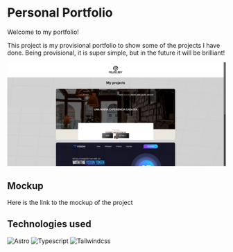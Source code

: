 # Personal Portfolio

Welcome to my portfolio! 

This project is my provisional portfolio to show some of the projects I have done. Being provisional, it is super simple, but in the future it will be brilliant!

![Screenshoot of the project](https://github.com/felipereyr/portfolioS/blob/master/FR%20portfolio.png)


## Mockup

Here is the link to the mockup of the project


## Technologies used
![Astro](https://img.shields.io/badge/Astro-4E18A0?style=for-the-badge&logo=Astro&logoColor=white)
![Typescript](https://img.shields.io/badge/Typescript-3178C6?style=for-the-badge&logo=Typescript&logoColor=white)
![Tailwindcss](https://img.shields.io/badge/Tailwindcss-38BDF8?style=for-the-badge&logo=Tailwindcss&logoColor=white)
